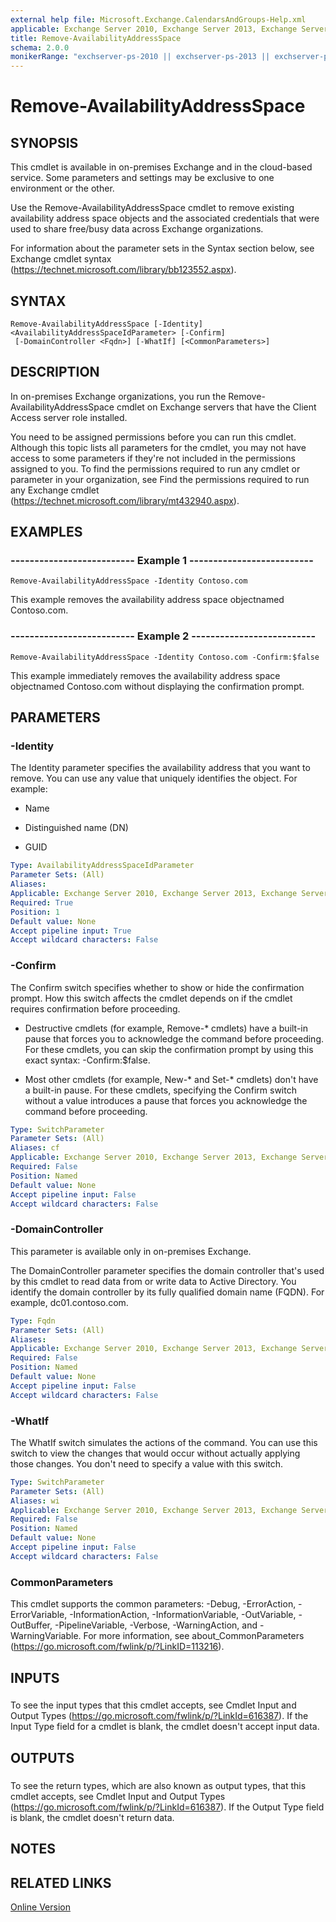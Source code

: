```yaml
---
external help file: Microsoft.Exchange.CalendarsAndGroups-Help.xml
applicable: Exchange Server 2010, Exchange Server 2013, Exchange Server 2016, Exchange Online
title: Remove-AvailabilityAddressSpace
schema: 2.0.0
monikerRange: "exchserver-ps-2010 || exchserver-ps-2013 || exchserver-ps-2016 || exchonline-ps"
---
```


# Remove-AvailabilityAddressSpace

## SYNOPSIS
This cmdlet is available in on-premises Exchange and in the cloud-based service. Some parameters and settings may be exclusive to one environment or the other.

Use the Remove-AvailabilityAddressSpace cmdlet to remove existing availability address space objects and the associated credentials that were used to share free/busy data across Exchange organizations.

For information about the parameter sets in the Syntax section below, see Exchange cmdlet syntax (https://technet.microsoft.com/library/bb123552.aspx).

## SYNTAX

```
Remove-AvailabilityAddressSpace [-Identity] <AvailabilityAddressSpaceIdParameter> [-Confirm]
 [-DomainController <Fqdn>] [-WhatIf] [<CommonParameters>]
```

## DESCRIPTION
In on-premises Exchange organizations, you run the Remove-AvailabilityAddressSpace cmdlet on Exchange servers that have the Client Access server role installed.

You need to be assigned permissions before you can run this cmdlet. Although this topic lists all parameters for the cmdlet, you may not have access to some parameters if they're not included in the permissions assigned to you. To find the permissions required to run any cmdlet or parameter in your organization, see Find the permissions required to run any Exchange cmdlet (https://technet.microsoft.com/library/mt432940.aspx).

## EXAMPLES

### -------------------------- Example 1 --------------------------
```
Remove-AvailabilityAddressSpace -Identity Contoso.com
```

This example removes the availability address space objectnamed Contoso.com.

### -------------------------- Example 2 --------------------------
```
Remove-AvailabilityAddressSpace -Identity Contoso.com -Confirm:$false
```

This example immediately removes the availability address space objectnamed Contoso.com without displaying the confirmation prompt.

## PARAMETERS

### -Identity
The Identity parameter specifies the availability address that you want to remove. You can use any value that uniquely identifies the object. For example:

- Name

- Distinguished name (DN)

- GUID

```yaml
Type: AvailabilityAddressSpaceIdParameter
Parameter Sets: (All)
Aliases:
Applicable: Exchange Server 2010, Exchange Server 2013, Exchange Server 2016, Exchange Online
Required: True
Position: 1
Default value: None
Accept pipeline input: True
Accept wildcard characters: False
```

### -Confirm
The Confirm switch specifies whether to show or hide the confirmation prompt. How this switch affects the cmdlet depends on if the cmdlet requires confirmation before proceeding.

- Destructive cmdlets (for example, Remove-\* cmdlets) have a built-in pause that forces you to acknowledge the command before proceeding. For these cmdlets, you can skip the confirmation prompt by using this exact syntax: -Confirm:$false.

- Most other cmdlets (for example, New-\* and Set-\* cmdlets) don't have a built-in pause. For these cmdlets, specifying the Confirm switch without a value introduces a pause that forces you acknowledge the command before proceeding.

```yaml
Type: SwitchParameter
Parameter Sets: (All)
Aliases: cf
Applicable: Exchange Server 2010, Exchange Server 2013, Exchange Server 2016, Exchange Online
Required: False
Position: Named
Default value: None
Accept pipeline input: False
Accept wildcard characters: False
```

### -DomainController
This parameter is available only in on-premises Exchange.

The DomainController parameter specifies the domain controller that's used by this cmdlet to read data from or write data to Active Directory. You identify the domain controller by its fully qualified domain name (FQDN). For example, dc01.contoso.com.

```yaml
Type: Fqdn
Parameter Sets: (All)
Aliases:
Applicable: Exchange Server 2010, Exchange Server 2013, Exchange Server 2016
Required: False
Position: Named
Default value: None
Accept pipeline input: False
Accept wildcard characters: False
```

### -WhatIf
The WhatIf switch simulates the actions of the command. You can use this switch to view the changes that would occur without actually applying those changes. You don't need to specify a value with this switch.

```yaml
Type: SwitchParameter
Parameter Sets: (All)
Aliases: wi
Applicable: Exchange Server 2010, Exchange Server 2013, Exchange Server 2016, Exchange Online
Required: False
Position: Named
Default value: None
Accept pipeline input: False
Accept wildcard characters: False
```

### CommonParameters
This cmdlet supports the common parameters: -Debug, -ErrorAction, -ErrorVariable, -InformationAction, -InformationVariable, -OutVariable, -OutBuffer, -PipelineVariable, -Verbose, -WarningAction, and -WarningVariable. For more information, see about_CommonParameters (https://go.microsoft.com/fwlink/p/?LinkID=113216).

## INPUTS

###  
To see the input types that this cmdlet accepts, see Cmdlet Input and Output Types (https://go.microsoft.com/fwlink/p/?LinkId=616387). If the Input Type field for a cmdlet is blank, the cmdlet doesn't accept input data.

## OUTPUTS

###  
To see the return types, which are also known as output types, that this cmdlet accepts, see Cmdlet Input and Output Types (https://go.microsoft.com/fwlink/p/?LinkId=616387). If the Output Type field is blank, the cmdlet doesn't return data.

## NOTES

## RELATED LINKS

[Online Version](https://technet.microsoft.com/library/51a1b398-3358-4e08-9175-1d804114a2a5.aspx)

